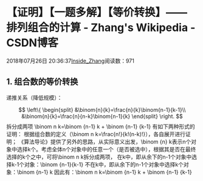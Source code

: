 
# 【证明】【一题多解】【等价转换】—— 排列组合的计算 - Zhang's Wikipedia - CSDN博客


2018年07月26日 20:36:37[Inside_Zhang](https://me.csdn.net/lanchunhui)阅读数：971



## 1. 组合数的等价转换
递推关系（降低规模）：

$$
\left\{
\begin{split}
&\binom{n}{k}=\frac{n}{k}\binom{n-1}{k-1}\\
&\binom{n}{k}=\frac{n}{n-k}\binom{n-1}{k}
\end{split}
\right.
$$
拆分成两项
\binom n k=\binom {n-1} k + \binom {n-1} {k-1}
有如下两种形式的证明：
根据组合数的定义（\binom n k=\frac{n!}{k!(n-k)!}），各自展开进行证明；
《算法导论》提供了另外的思路，从实际意义出发，\binom {n} k表示n个对象中选择k个。考虑全体n个对象中的任意一个（是否被选中），根据其是否在最终选择的k个之中，可将\binom n k拆分成两项，
在k中，即从余下的n-1个对象中选择k-1个对象：\binom {n-1}{k-1}
不在k中，即从余下的n-1个对象中选择k个对象：\binom {n-1} k
因此有：\binom n k=\binom {n-1} k + \binom {n-1} {k-1}


